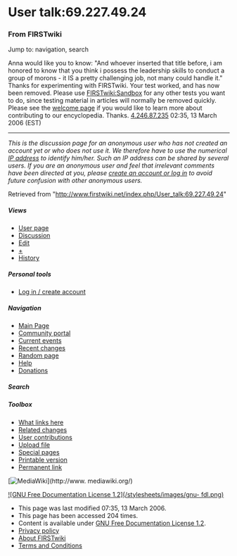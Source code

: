 # User talk:69.227.49.24

### From FIRSTwiki

Jump to: navigation, search

Anna would like you to know: "And whoever inserted that title before, i am
honored to know that you think i possess the leadership skills to conduct a
group of morons - it IS a pretty challenging job, not many could handle it."
Thanks for experimenting with FIRSTwiki. Your test worked, and has now been
removed. Please use [FIRSTwiki:Sandbox](/index.php/FIRSTwiki:Sandbox
"FIRSTwiki:Sandbox" ) for any other tests you want to do, since testing
material in articles will normally be removed quickly. Please see the [welcome
page](/index.php/FIRSTwiki:New_users_page "FIRSTwiki:New users page" ) if you
would like to learn more about contributing to our encyclopedia. Thanks.
[4.246.87.235](/index.php?title=User:4.246.87.235&action=edit
"User:4.246.87.235" ) 02:35, 13 March 2006 (EST)

* * *

_This is the discussion page for an anonymous user who has not created an
account yet or who does not use it. We therefore have to use the numerical [IP
address](http://www.wikipedia.org/wiki/IP_address "wikipedia:IP_address" ) to
identify him/her. Such an IP address can be shared by several users. If you
are an anonymous user and feel that irrelevant comments have been directed at
you, please [create an account or log in](/index.php/Special:Userlogin
"Special:Userlogin" ) to avoid future confusion with other anonymous users._

Retrieved from "<http://www.firstwiki.net/index.php/User_talk:69.227.49.24>"

##### Views

  * [User page](/index.php?title=User:69.227.49.24&action=edit)
  * [Discussion](/index.php/User_talk:69.227.49.24)
  * [Edit](/index.php?title=User_talk:69.227.49.24&action=edit)
  * [+](/index.php?title=User_talk:69.227.49.24&action=edit&section=new)
  * [History](/index.php?title=User_talk:69.227.49.24&action=history)

##### Personal tools

  * [Log in / create account](/index.php?title=Special:Userlogin&returnto=User_talk:69.227.49.24)

[](/index.php/Main_Page "Main Page" )

##### Navigation

  * [Main Page](/index.php/Main_Page)
  * [Community portal](/index.php/FIRSTwiki:Community_portal)
  * [Current events](/index.php/Current_events)
  * [Recent changes](/index.php/Special:Recentchanges)
  * [Random page](/index.php/Special:Random)
  * [Help](/index.php/Help:Contents)
  * [Donations](/index.php/FIRSTwiki:Site_support)

##### Search



##### Toolbox

  * [What links here](/index.php/Special:Whatlinkshere/User_talk:69.227.49.24)
  * [Related changes](/index.php/Special:Recentchangeslinked/User_talk:69.227.49.24)
  * [User contributions](/index.php/Special:Contributions/69.227.49.24)
  * [Upload file](/index.php/Special:Upload)
  * [Special pages](/index.php/Special:Specialpages)
  * [Printable version](/index.php?title=User_talk:69.227.49.24&printable=yes)
  * [Permanent link](/index.php?title=User_talk:69.227.49.24&oldid=44693)

[![MediaWiki](/skins/common/images/poweredby_mediawiki_88x31.png)](http://www.
mediawiki.org/)

[![GNU Free Documentation License 1.2](/stylesheets/images/gnu-
fdl.png)](http://www.gnu.org/copyleft/fdl.html)

  * This page was last modified 07:35, 13 March 2006.
  * This page has been accessed 204 times.
  * Content is available under [GNU Free Documentation License 1.2](http://www.gnu.org/copyleft/fdl.html "http://www.gnu.org/copyleft/fdl.html" ).
  * [Privacy policy](/index.php/FIRSTwiki:Privacy_policy "FIRSTwiki:Privacy policy" )
  * [About FIRSTwiki](/index.php/FIRSTwiki:About "FIRSTwiki:About" )
  * [Terms and Conditions](/index.php/FIRSTwiki:Terms_and_conditions "FIRSTwiki:Terms and conditions" )

